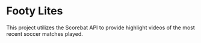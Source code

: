 # Footy Lites

This project utilizes the Scorebat API to provide highlight videos of the most recent soccer matches played.
